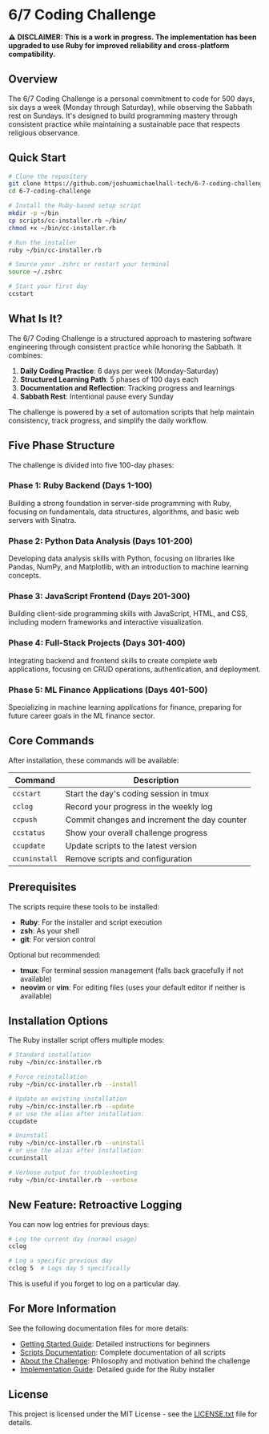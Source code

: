 # 6/7 Coding Challenge

**⚠️ DISCLAIMER: This is a work in progress. The implementation has been upgraded to use Ruby for improved reliability and cross-platform compatibility.**

## Overview

The 6/7 Coding Challenge is a personal commitment to code for 500 days, six days a week (Monday through Saturday), while observing the Sabbath rest on Sundays. It's designed to build programming mastery through consistent practice while maintaining a sustainable pace that respects religious observance.

## Quick Start

```zsh
# Clone the repository
git clone https://github.com/joshuamichaelhall-tech/6-7-coding-challenge.git
cd 6-7-coding-challenge

# Install the Ruby-based setup script
mkdir -p ~/bin
cp scripts/cc-installer.rb ~/bin/
chmod +x ~/bin/cc-installer.rb

# Run the installer
ruby ~/bin/cc-installer.rb

# Source your .zshrc or restart your terminal
source ~/.zshrc

# Start your first day
ccstart
```

## What Is It?

The 6/7 Coding Challenge is a structured approach to mastering software engineering through consistent practice while honoring the Sabbath. It combines:

1. **Daily Coding Practice**: 6 days per week (Monday-Saturday)
2. **Structured Learning Path**: 5 phases of 100 days each
3. **Documentation and Reflection**: Tracking progress and learnings
4. **Sabbath Rest**: Intentional pause every Sunday

The challenge is powered by a set of automation scripts that help maintain consistency, track progress, and simplify the daily workflow.

## Five Phase Structure

The challenge is divided into five 100-day phases:

### Phase 1: Ruby Backend (Days 1-100)
Building a strong foundation in server-side programming with Ruby, focusing on fundamentals, data structures, algorithms, and basic web servers with Sinatra.

### Phase 2: Python Data Analysis (Days 101-200)
Developing data analysis skills with Python, focusing on libraries like Pandas, NumPy, and Matplotlib, with an introduction to machine learning concepts.

### Phase 3: JavaScript Frontend (Days 201-300)
Building client-side programming skills with JavaScript, HTML, and CSS, including modern frameworks and interactive visualization.

### Phase 4: Full-Stack Projects (Days 301-400)
Integrating backend and frontend skills to create complete web applications, focusing on CRUD operations, authentication, and deployment.

### Phase 5: ML Finance Applications (Days 401-500)
Specializing in machine learning applications for finance, preparing for future career goals in the ML finance sector.

## Core Commands

After installation, these commands will be available:

| Command    | Description                                           |
|------------|-------------------------------------------------------|
| `ccstart`  | Start the day's coding session in tmux                |
| `cclog`    | Record your progress in the weekly log                |
| `ccpush`   | Commit changes and increment the day counter          |
| `ccstatus` | Show your overall challenge progress                  |
| `ccupdate` | Update scripts to the latest version                  |
| `ccuninstall` | Remove scripts and configuration                   |

## Prerequisites

The scripts require these tools to be installed:

- **Ruby**: For the installer and script execution
- **zsh**: As your shell
- **git**: For version control

Optional but recommended:
- **tmux**: For terminal session management (falls back gracefully if not available)
- **neovim** or **vim**: For editing files (uses your default editor if neither is available) 

## Installation Options

The Ruby installer script offers multiple modes:

```zsh
# Standard installation
ruby ~/bin/cc-installer.rb

# Force reinstallation
ruby ~/bin/cc-installer.rb --install

# Update an existing installation 
ruby ~/bin/cc-installer.rb --update
# or use the alias after installation:
ccupdate

# Uninstall
ruby ~/bin/cc-installer.rb --uninstall
# or use the alias after installation:
ccuninstall

# Verbose output for troubleshooting
ruby ~/bin/cc-installer.rb --verbose
```

## New Feature: Retroactive Logging

You can now log entries for previous days:

```zsh
# Log the current day (normal usage)
cclog

# Log a specific previous day
cclog 5  # Logs day 5 specifically
```

This is useful if you forget to log on a particular day.

## For More Information

See the following documentation files for more details:

- [Getting Started Guide](getting-started.md): Detailed instructions for beginners
- [Scripts Documentation](scripts/README.md): Complete documentation of all scripts
- [About the Challenge](ABOUT.md): Philosophy and motivation behind the challenge
- [Implementation Guide](implementation-guide.md): Detailed guide for the Ruby installer

## License

This project is licensed under the MIT License - see the [LICENSE.txt](LICENSE.txt) file for details.
